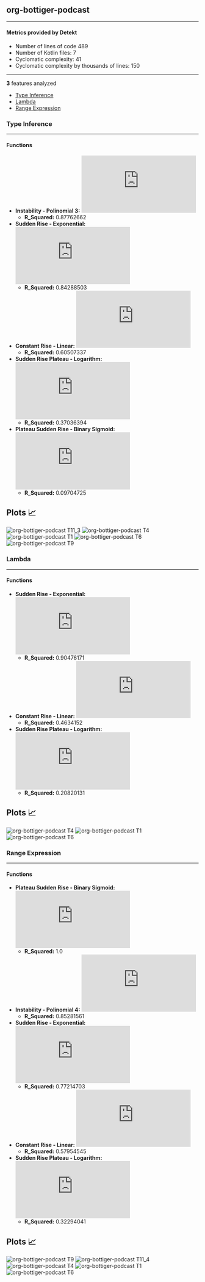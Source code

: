 ## org-bottiger-podcast
----
#### Metrics provided by Detekt
* Number of lines of code 489
* Number of Kotlin files: 7
* Cyclomatic complexity: 41
* Cyclomatic complexity by thousands of lines: 150 

----
**3** features analyzed

*	<a href="#type_inference">Type Inference</a> 
*	<a href="#lambda">Lambda</a> 
*	<a href="#range_expr">Range Expression</a> 


### <a name="type_inference">Type Inference</a>
----
#### Functions
* **Instability - Polinomial 3:** ![equation](http://latex.codecogs.com/svg.latex?('0.000192x%5E3%20&plus;-0.023481x%5E2%20&plus;%200.906924x%20&plus;%2013.71942',))
    * **R_Squared:** 0.87762662
* **Sudden Rise - Exponential:** ![equation](http://latex.codecogs.com/svg.latex?24.603806x%5E%7B1.049867%7D%20&plus;%2020.856908)
    * **R_Squared:** 0.84288503
* **Constant Rise - Linear:** ![equation](http://latex.codecogs.com/svg.latex?0.364159x%20&plus;%2011.743935)
    * **R_Squared:** 0.60507337
* **Sudden Rise Plateau - Logarithm:** ![equation](http://latex.codecogs.com/svg.latex?10.24987%5Clog_%7B3.333649%7D%28x%29%20&plus;%200.0)
    * **R_Squared:** 0.37036394
* **Plateau Sudden Rise - Binary Sigmoid:** ![equation](http://latex.codecogs.com/svg.latex?%5Cfrac%7B-15.266667%7D%7B1%20&plus;%20%5Cepsilon%5E%28--575.629754%28x%20-10.857654%29%29%7D%20&plus;%2032.666667)
    * **R_Squared:** 0.09704725

**Plots** :chart_with_upwards_trend:
-----

![org-bottiger-podcast T11_3](../plots/org-bottiger-podcast_type_inference_T11_3.png)
![org-bottiger-podcast T4](../plots/org-bottiger-podcast_type_inference_T4.png)
![org-bottiger-podcast T1](../plots/org-bottiger-podcast_type_inference_T1.png)
![org-bottiger-podcast T6](../plots/org-bottiger-podcast_type_inference_T6.png)
![org-bottiger-podcast T9](../plots/org-bottiger-podcast_type_inference_T9.png)
### <a name="lambda">Lambda</a>
----
#### Functions
* **Sudden Rise - Exponential:** ![equation](http://latex.codecogs.com/svg.latex?78.113394x%5E%7B1.09594%7D%20&plus;%200.95917)
    * **R_Squared:** 0.90476171
* **Constant Rise - Linear:** ![equation](http://latex.codecogs.com/svg.latex?0.0214x%20&plus;%200.407071)
    * **R_Squared:** 0.4634152
* **Sudden Rise Plateau - Logarithm:** ![equation](http://latex.codecogs.com/svg.latex?0.941653%5Clog_%7B10.810477%7D%28x%29%20&plus;%200.0)
    * **R_Squared:** 0.20820131

**Plots** :chart_with_upwards_trend:
-----

![org-bottiger-podcast T4](../plots/org-bottiger-podcast_lambda_T4.png)
![org-bottiger-podcast T1](../plots/org-bottiger-podcast_lambda_T1.png)
![org-bottiger-podcast T6](../plots/org-bottiger-podcast_lambda_T6.png)
### <a name="range_expr">Range Expression</a>
----
#### Functions
* **Plateau Sudden Rise - Binary Sigmoid:** ![equation](http://latex.codecogs.com/svg.latex?%5Cfrac%7B2.0%7D%7B1%20&plus;%20%5Cepsilon%5E%28-44.950925%28x%20-17.500718%29%29%7D%20&plus;%201.0)
    * **R_Squared:** 1.0
* **Instability - Polinomial 4:** ![equation](http://latex.codecogs.com/svg.latex?-0.00015x%5E4%20&plus;%200.007354x%5E3%20&plus;-0.108095x%5E2%20&plus;%200.538656x%20&plus;%200.333472)
    * **R_Squared:** 0.85281561
* **Sudden Rise - Exponential:** ![equation](http://latex.codecogs.com/svg.latex?16.936979x%5E%7B1.184378%7D%20&plus;%200.758477)
    * **R_Squared:** 0.77214703
* **Constant Rise - Linear:** ![equation](http://latex.codecogs.com/svg.latex?0.100791x%20&plus;%200.312253)
    * **R_Squared:** 0.57954545
* **Sudden Rise Plateau - Logarithm:** ![equation](http://latex.codecogs.com/svg.latex?1.167904%5Clog_%7B6.629296%7D%28x%29%20&plus;%200.136326)
    * **R_Squared:** 0.32294041

**Plots** :chart_with_upwards_trend:
-----

![org-bottiger-podcast T9](../plots/org-bottiger-podcast_range_expr_T9.png)
![org-bottiger-podcast T11_4](../plots/org-bottiger-podcast_range_expr_T11_4.png)
![org-bottiger-podcast T4](../plots/org-bottiger-podcast_range_expr_T4.png)
![org-bottiger-podcast T1](../plots/org-bottiger-podcast_range_expr_T1.png)
![org-bottiger-podcast T6](../plots/org-bottiger-podcast_range_expr_T6.png)
